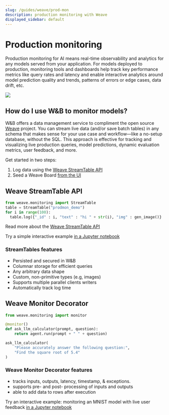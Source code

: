 ```yaml
---
slug: /guides/weave/prod-mon
description: production monitoring with Weave
displayed_sidebar: default
---
```


# Production monitoring

Production monitoring for AI means real-time observability and analytics for any models served from your application. For models deployed to production, monitoring tools and dashboards help track key performance metrics like query rates and latency and enable interactive analytics around model prediction quality and trends, patterns of errors or edge cases, data drift, etc.

![](/images/weave/prodmon_mini_overview.gif)

## How do I use W&B to monitor models?

W&B offers a data management service to compliment the open source [Weave](http://github.com/wandb/weave) project. You can stream live data (and/or save batch tables) in any schema that makes sense for your use case and workflow—like a no-setup database, without the SQL. This approach is effective for tracking and visualizing live production queries, model predictions, dynamic evaluation metrics, user feedback, and more. 

Get started in two steps:

1. Log data using the [Weave StreamTable API](./streamtable)
2. Seed a Weave Board [from the UI](boards#seed-a-board)

## Weave StreamTable API

```python
from weave.monitoring import StreamTable
table = StreamTable("prodmon_demo")
for i in range(100):
  table.log({"_id" : i, "text" : "hi " + str(i), "img" : gen_image()}
```
Read more about the [Weave StreamTable API](https://github.com/wandb/weave/blob/master/examples/experimental/ProductionMonitoring/StreamTable.md)

Try a simple interactive example [in a Jupyter notebook](https://github.com/wandb/weave/blob/master/examples/experimental/ProductionMonitoring/stream_table_api.ipynb)

### StreamTables features

* Persisted and secured in W&B
* Columnar storage for efficient queries
* Any arbitrary data shape
* Custom, non-primitive types (e.g, images)
* Supports multiple parallel clients writers
* Automatically track log time

## Weave Monitor Decorator

```python
from weave.monitoring import monitor

@monitor()
def ask_llm_calculator(prompt, question):
	return agent.run(prompt + " " + question)

ask_llm_calculator(
	"Please accurately answer the following question:",
	"Find the square root of 5.4"
)
```

### Weave Monitor Decorator features

* tracks inputs, outputs, latency, timestamp, & exceptions.
* supports pre- and post- processing of inputs and outputs
* able to add data to rows after execution

Try an interactive example: monitoring an MNIST model with live user feedback [in a Jupyter notebook](https://github.com/wandb/weave/blob/master/examples/experimental/ProductionMonitoring/ProductionMonitoringConceptualOverview.ipynb)